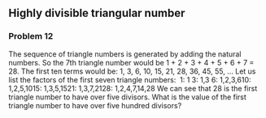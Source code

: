 ## Highly divisible triangular number
### Problem 12

The sequence of triangle numbers is generated by adding the natural numbers. So the 7th triangle number would be 1 + 2 + 3 + 4 + 5 + 6 + 7 = 28. The first ten terms would be:
1, 3, 6, 10, 15, 21, 28, 36, 45, 55, ...
Let us list the factors of the first seven triangle numbers:
 1: 1 3: 1,3 6: 1,2,3,610: 1,2,5,1015: 1,3,5,1521: 1,3,7,2128: 1,2,4,7,14,28
We can see that 28 is the first triangle number to have over five divisors.
What is the value of the first triangle number to have over five hundred divisors?

